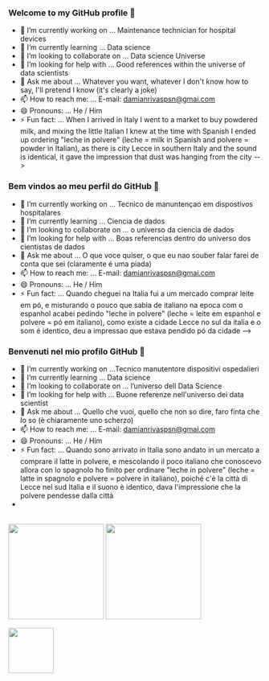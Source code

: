 ### Welcome to my GitHub profile 👋

- 🔭 I’m currently working on ... Maintenance technician for hospital devices
- 🌱 I’m currently learning ... Data science
- 👯 I’m looking to collaborate on ... Data science Universe
- 🤔 I’m looking for help with ... Good references within the universe of data scientists
- 💬 Ask me about ... Whatever you want, whatever I don't know how to say, I'll pretend I know (it's clearly a joke)
- 📫 How to reach me: ... E-mail: damianrivaspsn@gmai.com
- 😄 Pronouns: ... He / Him
- ⚡ Fun fact: ... When I arrived in Italy I went to a market to buy powdered milk, and mixing the little Italian I knew at the time with Spanish I ended up ordering "leche in polvere" (leche = milk in Spanish and polvere = powder in Italian), as there is city ​​Lecce in southern Italy and the sound is identical, it gave the impression that dust was hanging from the city
-->
  
### Bem vindos ao meu perfil do GitHub 👋

- 🔭 I’m currently working on ... Tecnico de manuntençao em dispostivos hospitalares
- 🌱 I’m currently learning ... Ciencia de dados
- 👯 I’m looking to collaborate on ... o universo da ciencia de dados
- 🤔 I’m looking for help with ... Boas referencias dentro do universo dos cientistas de dados
- 💬 Ask me about ... O que voce quiser, o que eu nao souber falar farei de conta que sei (claramente é uma piada)
- 📫 How to reach me: ... E-mail: damianrivaspsn@gmai.com
- 😄 Pronouns: ... He / Him
- ⚡ Fun fact: ... Quando cheguei na Italia fui a um mercado comprar leite em pó, e misturando o pouco que sabia de italiano na epoca com o espanhol acabei pedindo "leche in polvere" (leche = leite em espanhol e polvere = pó em italiano), como existe a cidade Lecce no sul da italia e o som é identico, deu a impressao que estava pendido pó da cidade
-->

### Benvenuti nel mio profilo GitHub 👋

- 🔭 I’m currently working on ...Tecnico manutentore dispositivi ospedalieri
- 🌱 I’m currently learning ... Data science
- 👯 I’m looking to collaborate on ... l’universo dell Data Science
- 🤔 I’m looking for help with ... Buone referenze nell'universo dei data scientist
- 💬 Ask me about ... Quello che vuoi, quello che non so dire, faro finta che lo so (è chiaramente uno scherzo)
- 📫 How to reach me: ... E-mail: damianrivaspsn@gmai.com
- 😄 Pronouns: ... He / Him
- ⚡ Fun fact: ... Quando sono arrivato in Italia sono andato in un mercato a comprare il latte in polvere, e mescolando il poco italiano che conoscevo allora con lo spagnolo ho finito per ordinare "leche in polvere" (leche = latte in spagnolo e polvere = polvere in italiano), poiché c'è la città di Lecce nel sud Italia e il suono è identico, dava l'impressione che la polvere pendesse dalla città
- 
<div style="display: inline_block"><br>
<picture>
  <source
    srcset="https://github-readme-stats.vercel.app/api?username=Dethsyth&show_icons=true&theme=dark&rank_icon=github"
    media="(prefers-color-scheme: dark)"
  />
  <source
    srcset="https://github-readme-stats.vercel.app/api?username=Dethsyth&show_icons=true&rank_icon=github"
    media="(prefers-color-scheme: light), (prefers-color-scheme: no-preference)"
  />
  <img height=190 align="center" src="https://github-readme-stats.vercel.app/api?username=Dethsyth&show_icons=true&r" />
</picture>

  <img height=190 align="center" src="https://github-readme-stats.vercel.app/api/top-langs?username=Dethsyth&layout=compact&langs_count=8&card_width=320&theme=dark" />
</div>

<div style="display: inline_block"><br>
<img height=90 align="center" src="https://cdn.jsdelivr.net/gh/devicons/devicon@latest/icons/python/python-original-wordmark.svg" />
     </div>
